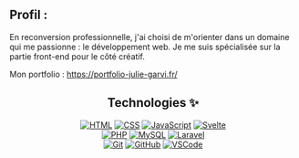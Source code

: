## Profil : 

En reconversion professionnelle, j'ai choisi de m'orienter dans un domaine qui me passionne : le développement web. Je me suis spécialisée sur la partie front-end pour le côté créatif. 

Mon portfolio : https://portfolio-julie-garvi.fr/

<center>

## Technologies ✨
  [![HTML](https://img.shields.io/badge/-HTML-E34F26?style=flat&logo=html5&logoColor=white)](https://developer.mozilla.org/en-US/docs/Web/HTML)
  [![CSS](https://img.shields.io/badge/-CSS3-1572B6?style=flat&logo=css3&logoColor=white)](https://developer.mozilla.org/en-US/docs/Web/CSS)
  [![JavaScript](https://img.shields.io/badge/-JavaScript-F7DF1E?style=flat&logo=javascript&logoColor=black)](https://www.javascript.com/)
  [![Svelte](https://img.shields.io/badge/-Svelte-ff3e00?style=flat&logo=svelte&logoColor=white)](https://svelte.dev/)<br>
  [![PHP](https://img.shields.io/badge/-PHP-777BB4?style=flat&logo=php&logoColor=white)](https://www.php.net/)
  [![MySQL](https://img.shields.io/badge/-MySQL-4479A1?style=flat&logo=mysql&logoColor=white)](https://www.mysql.com/)
  [![Laravel](https://img.shields.io/badge/-Laravel-FF2D20?style=flat&logo=laravel&logoColor=white)](https://laravel.com/)<br>
  [![Git](https://img.shields.io/badge/-Git-F05032?style=flat&logo=git&logoColor=white)](https://git-scm.com/)
  [![GitHub](https://img.shields.io/badge/-GitHub-181717?style=flat&logo=github&logoColor=white)](https://github.com/)
  [![VSCode](https://img.shields.io/badge/-Visual%20Studio%20Code-007ACC?style=flat&logo=visual-studio-code&logoColor=white)](https://code.visualstudio.com/)

<!--
**Julie-GARVI/Julie-GARVI** is a ✨ _special_ ✨ repository because its `README.md` (this file) appears on your GitHub profile.

Here are some ideas to get you started:

- 🔭 I’m currently working on ...
- 🌱 I’m currently learning ...
- 👯 I’m looking to collaborate on ...
- 🤔 I’m looking for help with ...
- 💬 Ask me about ...
- 📫 How to reach me: ...
- 😄 Pronouns: ...
- ⚡ Fun fact: ...
-->
